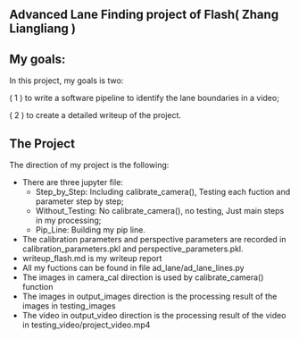 ## Advanced Lane Finding project of Flash( Zhang Liangliang )

My goals:
---

In this project, my goals is two:

( 1 ) to write a software pipeline to identify the lane boundaries in a video;

( 2 ) to create a detailed writeup of the project.


The Project
---

The direction of my project is the following:

* There are three jupyter file:
  * Step_by_Step: Including calibrate_camera(), Testing each fuction and parameter step by step;
  * Without_Testing: No calibrate_camera(), no testing, Just main steps in my processing;
  * Pip_Line: Building my pip line.
* The calibration parameters and perspective parameters are recorded in calibration_parameters.pkl and perspective_parameters.pkl.
* writeup_flash.md is my writeup report
* All my fuctions can be found in file ad_lane/ad_lane_lines.py
* The images in camera_cal direction is used by calibrate_camera() function
* The images in output_images direction is the processing result of the images in testing_images
* The video in output_video direction is the processing result of the video in testing_video/project_video.mp4
